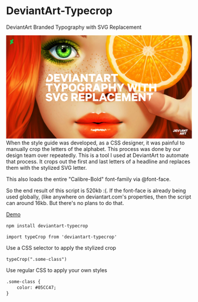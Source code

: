 # DeviantArt-Typecrop

DeviantArt Branded Typography with SVG Replacement

<img  src='https://raw.githubusercontent.com/marioluevanos/DeviantArt-TypeCrop-Demo/master/preview.jpg'/>
When the style guide was developed, as a CSS designer, it was painful to manually crop the letters of the alphabet. This process was done by our design team over repeatedly. This is a tool I used at DeviantArt to automate that process.  It crops out the first and last letters of a headline and replaces them with the stylized SVG letter.  

This also loads the entire "Calibre-Bold" font-family via @font-face.

 So the end result of this script is 520kb :(. If the font-face is already being used globally, (like anywhere on deviantart.com's properties, then the script can around 16kb. But there's no plans to do that.

[Demo](https://deviantart-typecrop.web.app/)

```
npm install deviantart-typecrop
```
```
import typeCrop from 'deviantart-typecrop'
```
Use a CSS selector to apply the stylized crop
```
typeCrop(".some-class")
```
Use regular CSS to apply your own styles
```
.some-class {
	color: #05CC47;
}
```